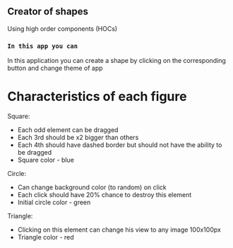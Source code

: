 ## Creator of shapes

Using high order components (HOCs)

### `In this app you can`

In this application you can create a shape by clicking on the corresponding button and change theme of app

# Сharacteristics of each figure

Square:
 - Each odd element can be dragged
 - Each 3rd should be x2 bigger than others
 - Each 4th should have dashed border but should not have the ability to be dragged
 - Square color - blue

Circle:
 - Can change background color (to random) on click
 - Each click should have 20% chance to destroy this element
 - Initial circle color - green

Triangle:
 - Clicking on this element can change his view to any image 100x100px
 - Triangle color - red


